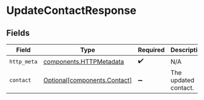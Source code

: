 # UpdateContactResponse


## Fields

| Field                                                              | Type                                                               | Required                                                           | Description                                                        |
| ------------------------------------------------------------------ | ------------------------------------------------------------------ | ------------------------------------------------------------------ | ------------------------------------------------------------------ |
| `http_meta`                                                        | [components.HTTPMetadata](../../models/components/httpmetadata.md) | :heavy_check_mark:                                                 | N/A                                                                |
| `contact`                                                          | [Optional[components.Contact]](../../models/components/contact.md) | :heavy_minus_sign:                                                 | The updated contact.                                               |